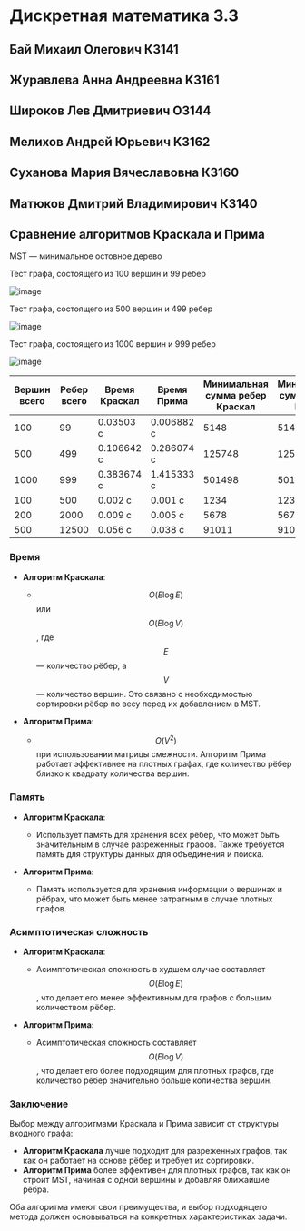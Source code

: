 # Дискретная математика 3.3

## Бай Михаил Олегович К3141

## Журавлева Анна Андреевна K3161

## Широков Лев Дмитриевич O3144

## Мелихов Андрей Юрьевич K3162

## Суханова Мария Вячеславовна К3160

## Матюков Дмитрий Владимирович К3140


## Сравнение алгоритмов Краскала и Прима
MST — минимальное остовное дерево

Тест графа, состоящего из 100 вершин и 99 ребер

![image](https://github.com/user-attachments/assets/f32580c2-69b3-4ea8-ac1e-3941af46768f)

Тест графа, состоящего из 500 вершин и 499 ребер

![image](https://github.com/user-attachments/assets/b6d55579-42a5-4175-9425-c6d77563d7c6)

Тест графа, состоящего из 1000 вершин и 999 ребер

![image](https://github.com/user-attachments/assets/16d450c5-7bfe-4dd0-bfe3-541e151743cd)

|Вершин всего|Ребер всего|Время Краскал|Время Прима|Минимальная сумма ребер Краскал|Минимальная сумма ребер Прима|
|--|--|--|--|--|--|
|100|99|0.03503 с|0.006882 c|5148|5148|
|500|499|0.106642 с|0.286074 c|125748|125748|
|1000|999|0.383674 с|1.415333 c|501498|501498|
|100|500|0.002 с|0.001 c|1234|1234|
|200|2000|0.009 c|0.005	c|5678|5678|
|500|12500|0.056 c|0.038 c|91011|91011|





### Время

- **Алгоритм Краскала**:
  - $$O(E \log E)$$ или $$O(E \log V)$$, где $$E$$ — количество рёбер, а $$V$$ — количество вершин. Это связано с необходимостью сортировки рёбер по весу перед их добавлением в MST.
  
- **Алгоритм Прима**:
  - $$O(V^2)$$ при использовании матрицы смежности. Алгоритм Прима работает эффективнее на плотных графах, где количество рёбер близко к квадрату количества вершин.

### Память

- **Алгоритм Краскала**:
  - Использует память для хранения всех рёбер, что может быть значительным в случае разреженных графов. Также требуется память для структуры данных для объединения и поиска.

- **Алгоритм Прима**:
  - Память используется для хранения информации о вершинах и рёбрах, что может быть менее затратным в случае плотных графов.

### Асимптотическая сложность

- **Алгоритм Краскала**:
  - Асимптотическая сложность в худшем случае составляет $$O(E \log E)$$, что делает его менее эффективным для графов с большим количеством рёбер.

- **Алгоритм Прима**:
  - Асимптотическая сложность составляет $$O(E \log V)$$, что делает его более подходящим для плотных графов, где количество рёбер значительно больше количества вершин.

### Заключение

Выбор между алгоритмами Краскала и Прима зависит от структуры входного графа:

- **Алгоритм Краскала** лучше подходит для разреженных графов, так как он работает на основе рёбер и требует их сортировки.
- **Алгоритм Прима** более эффективен для плотных графов, так как он строит MST, начиная с одной вершины и добавляя ближайшие рёбра.

Оба алгоритма имеют свои преимущества, и выбор подходящего метода должен основываться на конкретных характеристиках задачи.
